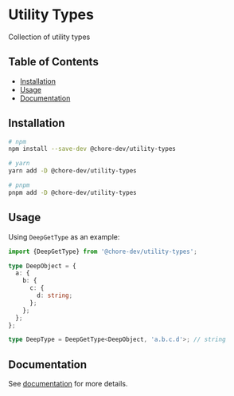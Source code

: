 # Utility Types

Collection of utility types

## Table of Contents

- [Installation](#installation)
- [Usage](#usage)
- [Documentation](https://gtw-utility-types.vercel.app/)

## Installation

```bash
# npm
npm install --save-dev @chore-dev/utility-types
```

```bash
# yarn
yarn add -D @chore-dev/utility-types
```

```bash
# pnpm
pnpm add -D @chore-dev/utility-types
```

## Usage

Using `DeepGetType` as an example:

```typescript
import {DeepGetType} from '@chore-dev/utility-types';

type DeepObject = {
  a: {
    b: {
      c: {
        d: string;
      };
    };
  };
};

type DeepType = DeepGetType<DeepObject, 'a.b.c.d'>; // string
```

## Documentation

See [documentation](https://gtw-utility-types.vercel.app/) for more details.
